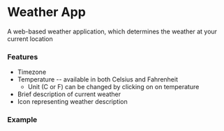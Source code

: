 # Weather App
A web-based weather application, which determines the weather at your current location

### Features
* Timezone
* Temperature -- available in both Celsius and Fahrenheit
    - Unit (C or F) can be changed by clicking on on temperature
* Brief description of current weather
* Icon representing weather description

### Example
